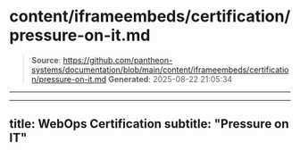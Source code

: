 # content/iframeembeds/certification/pressure-on-it.md

> **Source**: https://github.com/pantheon-systems/documentation/blob/main/content/iframeembeds/certification/pressure-on-it.md
> **Generated**: 2025-08-22 21:05:34

---

---
title: WebOps Certification
subtitle: "Pressure on IT"
---

<Partial file="certification-guide/pressure-on-it.md" />
